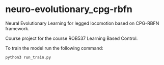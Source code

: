 # neuro-evolutionary_cpg-rbfn

Neural Evolutionary Learning for legged locomotion based on CPG-RBFN framework.

Course project for the course ROB537 Learning Based Control.

To train the model run the following command:

``` bash
python3 run_train.py
```
